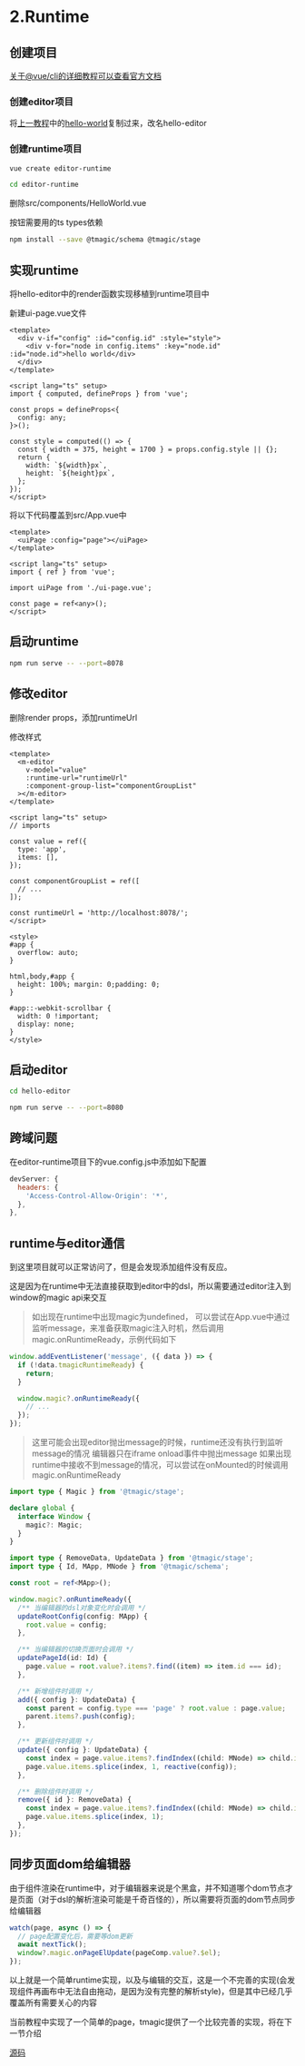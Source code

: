 # 2.Runtime

## 创建项目

[关于@vue/cli的详细教程可以查看官方文档](https://cli.vuejs.org/zh/guide/installation.html)

### 创建editor项目

将[上一教程](./hello-world.md)中的[hello-world](https://github.com/jia000/tmagic-tutorial/tree/master/course1/hello-world)复制过来，改名hello-editor


### 创建runtime项目

```bash
vue create editor-runtime

cd editor-runtime
```

删除src/components/HelloWorld.vue

按钮需要用的ts types依赖

```bash
npm install --save @tmagic/schema @tmagic/stage
```

## 实现runtime

将hello-editor中的render函数实现移植到runtime项目中

新建ui-page.vue文件

```vue
<template>
  <div v-if="config" :id="config.id" :style="style">
    <div v-for="node in config.items" :key="node.id" :id="node.id">hello world</div>
  </div>
</template>

<script lang="ts" setup>
import { computed, defineProps } from 'vue';

const props = defineProps<{
  config: any;
}>();

const style = computed(() => {
  const { width = 375, height = 1700 } = props.config.style || {};
  return {
    width: `${width}px`,
    height: `${height}px`,
  };
});
</script>
```

将以下代码覆盖到src/App.vue中

```vue
<template>
  <uiPage :config="page"></uiPage>
</template>

<script lang="ts" setup>
import { ref } from 'vue';

import uiPage from './ui-page.vue';

const page = ref<any>();
</script>
```

## 启动runtime

```bash
npm run serve -- --port=8078
```

## 修改editor

删除render props，添加runtimeUrl

修改样式

```vue
<template>
  <m-editor
    v-model="value"
    :runtime-url="runtimeUrl"
    :component-group-list="componentGroupList"
  ></m-editor>
</template>

<script lang="ts" setup>
// imports

const value = ref({
  type: 'app',
  items: [],
});

const componentGroupList = ref([
  // ...
]);

const runtimeUrl = 'http://localhost:8078/';
</script>

<style>
#app {
  overflow: auto;
}

html,body,#app {
  height: 100%; margin: 0;padding: 0;
}

#app::-webkit-scrollbar {
  width: 0 !important;
  display: none;
}
</style>
```

## 启动editor

```bash
cd hello-editor

npm run serve -- --port=8080
```

## 跨域问题

在editor-runtime项目下的vue.config.js中添加如下配置

```javascript
devServer: {
  headers: {
    'Access-Control-Allow-Origin': '*',
  },
},
```

## runtime与editor通信

到这里项目就可以正常访问了，但是会发现添加组件没有反应。

这是因为在runtime中无法直接获取到editor中的dsl，所以需要通过editor注入到window的magic api来交互

> 如出现在runtime中出现magic为undefined， 可以尝试在App.vue中通过监听message，来准备获取magic注入时机，然后调用magic.onRuntimeReady，示例代码如下
```js
window.addEventListener('message', ({ data }) => {
  if (!data.tmagicRuntimeReady) {
    return;
  }

  window.magic?.onRuntimeReady({
    // ...
  });
});
```
> 这里可能会出现editor抛出message的时候，runtime还没有执行到监听message的情况
> 编辑器只在iframe onload事件中抛出message
> 如果出现runtime中接收不到message的情况，可以尝试在onMounted的时候调用magic.onRuntimeReady


```ts
import type { Magic } from '@tmagic/stage';

declare global {
  interface Window {
    magic?: Magic;
  }
}
```

```ts
import type { RemoveData, UpdateData } from '@tmagic/stage';
import type { Id, MApp, MNode } from '@tmagic/schema';

const root = ref<MApp>();

window.magic?.onRuntimeReady({
  /** 当编辑器的dsl对象变化时会调用 */
  updateRootConfig(config: MApp) {
    root.value = config;
  },

  /** 当编辑器的切换页面时会调用 */
  updatePageId(id: Id) {
    page.value = root.value?.items?.find((item) => item.id === id);
  },

  /** 新增组件时调用 */
  add({ config }: UpdateData) {
    const parent = config.type === 'page' ? root.value : page.value;
    parent.items?.push(config);
  },

  /** 更新组件时调用 */
  update({ config }: UpdateData) {
    const index = page.value.items?.findIndex((child: MNode) => child.id === config.id);
    page.value.items.splice(index, 1, reactive(config));
  },

  /** 删除组件时调用 */
  remove({ id }: RemoveData) {
    const index = page.value.items?.findIndex((child: MNode) => child.id === id);
    page.value.items.splice(index, 1);
  },
});

```

## 同步页面dom给编辑器

由于组件渲染在runtime中，对于编辑器来说是个黑盒，并不知道哪个dom节点才是页面（对于dsl的解析渲染可能是千奇百怪的），所以需要将页面的dom节点同步给编辑器

```ts
watch(page, async () => {
  // page配置变化后，需要等dom更新
  await nextTick();
  window?.magic.onPageElUpdate(pageComp.value?.$el);
});
```

以上就是一个简单runtime实现，以及与编辑的交互，这是一个不完善的实现(会发现组件再画布中无法自由拖动，是因为没有完整的解析style)，但是其中已经几乎覆盖所有需要关心的内容

当前教程中实现了一个简单的page，tmagic提供了一个比较完善的实现，将在下一节介绍

[源码](https://github.com/jia000/tmagic-tutorial/tree/master/course2)
